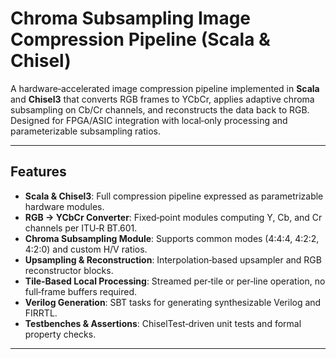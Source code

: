 # Chroma Subsampling Image Compression Pipeline (Scala & Chisel)

A hardware‑accelerated image compression pipeline implemented in **Scala** and **Chisel3** that converts RGB frames to YCbCr, applies adaptive chroma subsampling on Cb/Cr channels, and reconstructs the data back to RGB. Designed for FPGA/ASIC integration with local‑only processing and parameterizable subsampling ratios.

---

## Features

- **Scala & Chisel3**: Full compression pipeline expressed as parametrizable hardware modules.
- **RGB → YCbCr Converter**: Fixed‑point modules computing Y, Cb, and Cr channels per ITU‑R BT.601.
- **Chroma Subsampling Module**: Supports common modes (4:4:4, 4:2:2, 4:2:0) and custom H/V ratios.
- **Upsampling & Reconstruction**: Interpolation‑based upsampler and RGB reconstructor blocks.
- **Tile‑Based Local Processing**: Streamed per‑tile or per‑line operation, no full‑frame buffers required.
- **Verilog Generation**: SBT tasks for generating synthesizable Verilog and FIRRTL.
- **Testbenches & Assertions**: ChiselTest‑driven unit tests and formal property checks.

---